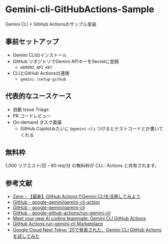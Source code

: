 # Gemini-cli-GitHubActions-Sample
Gemini CLI + GitHub Actionsのサンプル実装

## 事前セットアップ

- Gemini CLIのインストール
- GitHub リポジトリでGemini APIキーをSecretに登録
  - `GEMINI_API_KEY`
- CLIとGitHub Actionsの連携
  - `gemini /setup-github`
  

## 代表的なユースケース

- 自動 Issue Triage
- PR コードレビュー
- On-demand タスク委譲
  - GitHub Copilotみたいに `@gemini-cli` つけるとテストコードとか書いてくれる

## 無料枠

1,000 リクエスト/日・60 req/分 の無料枠が CLI／Actions と共有されます。


## 参考文献
- [Zenn - 【最新】GitHub ActionsでGemini CLIを活用してみよう](https://zenn.dev/makumaaku/articles/15f56ac617a3af)
- [GitHub - google-gemini/gemini-cli-action](https://github.com/google-gemini/gemini-cli-action)
- [GitHub - google-gemini/gemini-cli](https://github.com/google-gemini/gemini-cli)
- [GitHub - google-github-actions/run-gemini-cli](https://github.com/google-github-actions/run-gemini-cli)
- [Meet your new AI coding teammate: Gemini CLI GitHub Actions](https://blog.google/technology/developers/introducing-gemini-cli-github-actions/)
- [GitHub Actions run-gemini-cli Marketplace](https://github.com/marketplace/actions/run-gemini-cli)
- [Google Cloud Next Tokyo '25で発表された、Gemini CLI GitHub Actionsを試してみた](https://zenn.dev/iret/articles/run-gemini-cli-test)